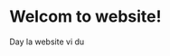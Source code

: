 <!DOCTYPE html>
<html lang="en">
 <head>
 <title>Hello Le</title>
 </head>
 <body>
 <h1>Welcom to website!</h1>
 Day la website vi du
 </body>
</html>
